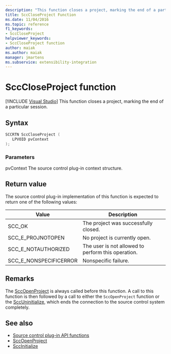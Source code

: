 ```yaml
---
description: "This function closes a project, marking the end of a particular session."
title: SccCloseProject Function
ms.date: 11/04/2016
ms.topic: reference
f1_keywords:
- SccCloseProject
helpviewer_keywords:
- SccCloseProject function
author: maiak
ms.author: maiak
manager: jmartens
ms.subservice: extensibility-integration
---
```

# SccCloseProject function

 [!INCLUDE [Visual Studio](~/includes/applies-to-version/vs-windows-only.md)]
This function closes a project, marking the end of a particular session.

## Syntax

```cpp
SCCRTN SccCloseProject (
   LPVOID pvContext
);
```

### Parameters
 pvContext
 The source control plug-in context structure.

## Return value
 The source control plug-in implementation of this function is expected to return one of the following values:

|Value|Description|
|-----------|-----------------|
|SCC_OK|The project was successfully closed.|
|SCC_E_PROJNOTOPEN|No project is currently open.|
|SCC_E_NOTAUTHORIZED|The user is not allowed to perform this operation.|
|SCC_E_NONSPECIFICERROR|Nonspecific failure.|

## Remarks
 The [SccOpenProject](../extensibility/sccopenproject-function.md) is always called before this function. A call to this function is then followed by a call to either the `SccOpenProject` function or the [SccUninitialize](../extensibility/sccuninitialize-function.md), which ends the connection to the source control system completely.

## See also
- [Source control plug-in API functions](../extensibility/source-control-plug-in-api-functions.md)
- [SccOpenProject](../extensibility/sccopenproject-function.md)
- [SccInitialize](../extensibility/sccinitialize-function.md)
